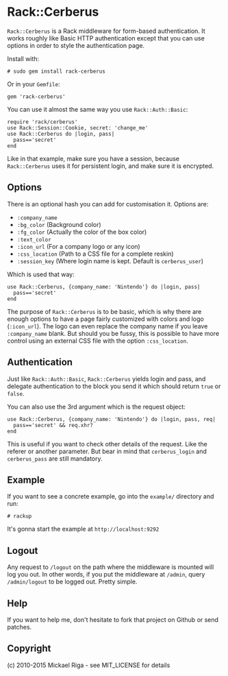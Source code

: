 Rack::Cerberus
==============

`Rack::Cerberus` is a Rack middleware for form-based authentication. 
It works roughly like Basic HTTP authentication except that you can use
options in order to style the authentication page.

Install with:

```
# sudo gem install rack-cerberus
```

Or in your `Gemfile`:

```
gem 'rack-cerberus'
```

You can use it almost the same way you use `Rack::Auth::Basic`:

```
require 'rack/cerberus'
use Rack::Session::Cookie, secret: 'change_me'
use Rack::Cerberus do |login, pass|
  pass=='secret'
end
```
	
Like in that example, make sure you have a session, because 
`Rack::Cerberus` uses it for persistent login, and make sure it is encrypted.
	
Options
-------

There is an optional hash you can add for customisation it. Options are:

- `:company_name`
- `:bg_color` (Background color)
- `:fg_color` (Actually the color of the box color)
- `:text_color`
- `:icon_url` (For a company logo or any icon)
- `:css_location` (Path to a CSS file for a complete reskin)
- `:session_key` (Where login name is kept. Default is `cerberus_user`)

Which is used that way:

```
use Rack::Cerberus, {company_name: 'Nintendo'} do |login, pass|
  pass=='secret'
end
```
	
The purpose of `Rack::Cerberus` is to be basic, which is why there are 
enough options to have a page fairly customized with colors and 
logo (`:icon_url`). The logo can even replace the company name if 
you leave `:company_name` blank. But should you be fussy, this is possible
to have more control using an external CSS file with the option `:css_location`.

Authentication
--------------

Just like `Rack::Auth::Basic`, `Rack::Cerberus` yields login and pass, 
and delegate authentication to the block you send it which should 
return `true` or `false`.

You can also use the 3rd argument which is the request object:

```
use Rack::Cerberus, {company_name: 'Nintendo'} do |login, pass, req|
  pass=='secret' && req.xhr?
end
```

This is useful if you want to check other details of the request.
Like the referer or another parameter. But bear in mind that `cerberus_login` 
and `cerberus_pass` are still mandatory.

Example
-------

If you want to see a concrete example, go into the `example/` directory and run:

```
# rackup
```
	
It's gonna start the example at `http://localhost:9292`

Logout
------

Any request to `/logout` on the path where the middleware is mounted 
will log you out. In other words, if you put the middleware at `/admin`, 
query `/admin/logout` to be logged out. Pretty simple.

Help
----

If you want to help me, don't hesitate to fork that project on Github 
or send patches.

Copyright
---------

(c) 2010-2015 Mickael Riga - see MIT_LICENSE for details 

